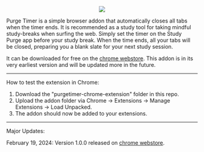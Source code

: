 
<p align="middle">
  <img src="https://github.com/jbuhain/purgetimer/assets/31902338/2bb3c8b2-4923-4390-9b14-6d7d77c3168e">
</p>


Purge Timer is a simple browser addon that automatically closes all tabs when the timer ends. It is recommended as a study tool for taking mindful study-breaks when surfing the web. 
Simply set the timer on the Study Purge app before your study break. When the time ends, all your tabs will be closed, preparing you a blank slate for your next study session. 

It can be downloaded for free on the [chrome webstore](https://chromewebstore.google.com/detail/purge-timer/cipnifncnhpnophkinojcfeiljphmjfc).
This addon is in its very earliest version and will be updated more in the future.

---

How to test the extension in Chrome: 
1) Download the "purgetimer-chrome-extension" folder in this repo.
2) Upload the addon folder via Chrome -> Extensions -> Manage Extensions -> Load Unpacked.
3) The addon should now be added to your extensions.

---

Major Updates: 

February 19, 2024: Version 1.0.0 released on [chrome webstore](https://chromewebstore.google.com/detail/purge-timer/cipnifncnhpnophkinojcfeiljphmjfc).
